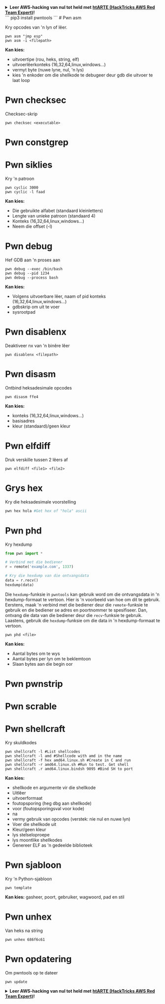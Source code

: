 <details>

<summary><strong>Leer AWS-hacking van nul tot held met</strong> <a href="https://training.hacktricks.xyz/courses/arte"><strong>htARTE (HackTricks AWS Red Team Expert)</strong></a><strong>!</strong></summary>

Ander maniere om HackTricks te ondersteun:

* As jy wil sien dat jou **maatskappy geadverteer word in HackTricks** of **HackTricks aflaai in PDF-formaat**, kyk na die [**SUBSCRIPTION PLANS**](https://github.com/sponsors/carlospolop)!
* Kry die [**amptelike PEASS & HackTricks swag**](https://peass.creator-spring.com)
* Ontdek [**The PEASS Family**](https://opensea.io/collection/the-peass-family), ons versameling eksklusiewe [**NFTs**](https://opensea.io/collection/the-peass-family)
* **Sluit aan by die** 💬 [**Discord-groep**](https://discord.gg/hRep4RUj7f) of die [**telegram-groep**](https://t.me/peass) of **volg** ons op **Twitter** 🐦 [**@hacktricks_live**](https://twitter.com/hacktricks_live)**.**
* **Deel jou hacking-truuks deur PR's in te dien by die** [**HackTricks**](https://github.com/carlospolop/hacktricks) en [**HackTricks Cloud**](https://github.com/carlospolop/hacktricks-cloud) GitHub-opslagplekke.

</details>
```
pip3 install pwntools
```
# Pwn asm

Kry opcodes van 'n lyn of lêer.
```
pwn asm "jmp esp"
pwn asm -i <filepath>
```
**Kan kies:**

* uitvoertipe (rou, heks, string, elf)
* uitvoerlêerkonteks (16,32,64,linux,windows...)
* vermyt byte (nuwe lyne, nul, 'n lys)
* kies 'n enkoder om die shellkode te debugeer deur gdb die uitvoer te laat loop

# **Pwn checksec**

Checksec-skrip
```
pwn checksec <executable>
```
# Pwn constgrep

# Pwn siklies

Kry 'n patroon
```
pwn cyclic 3000
pwn cyclic -l faad
```
**Kan kies:**

* Die gebruikte alfabet (standaard kleinletters)
* Lengte van unieke patroon (standaard 4)
* Konteks (16,32,64,linux,windows...)
* Neem die offset (-l)

# Pwn debug

Hef GDB aan 'n proses aan
```
pwn debug --exec /bin/bash
pwn debug --pid 1234
pwn debug --process bash
```
**Kan kies:**

* Volgens uitvoerbare lêer, naam of pid konteks (16,32,64,linux,windows...)
* gdbskrip om uit te voer
* sysrootpad

# Pwn disablenx

Deaktiveer nx van 'n binêre lêer
```
pwn disablenx <filepath>
```
# Pwn disasm

Ontbind heksadesimale opcodes
```
pwn disasm ffe4
```
**Kan kies:**

* konteks (16,32,64,linux,windows...)
* basisadres
* kleur (standaard)/geen kleur

# Pwn elfdiff

Druk verskille tussen 2 lêers af
```
pwn elfdiff <file1> <file2>
```
# Grys hex

Kry die heksadesimale voorstelling
```bash
pwn hex hola #Get hex of "hola" ascii
```
# Pwn phd

Kry hexdump

```python
from pwn import *

# Verbind met die bediener
r = remote('example.com', 1337)

# Kry die hexdump van die ontvangsdata
data = r.recv()
hexdump(data)
```

Die `hexdump`-funksie in `pwntools` kan gebruik word om die ontvangsdata in 'n hexdump-formaat te vertoon. Hier is 'n voorbeeld van hoe om dit te gebruik. Eerstens, maak 'n verbind met die bediener deur die `remote`-funksie te gebruik en die bediener se adres en poortnommer te spesifiseer. Dan, ontvang die data van die bediener deur die `recv`-funksie te gebruik. Laastens, gebruik die `hexdump`-funksie om die data in 'n hexdump-formaat te vertoon.
```
pwn phd <file>
```
**Kan kies:**

* Aantal bytes om te wys
* Aantal bytes per lyn om te beklemtoon
* Slaan bytes aan die begin oor

# Pwn pwnstrip

# Pwn scrable

# Pwn shellcraft

Kry skuldkodes
```
pwn shellcraft -l #List shellcodes
pwn shellcraft -l amd #Shellcode with amd in the name
pwn shellcraft -f hex amd64.linux.sh #Create in C and run
pwn shellcraft -r amd64.linux.sh #Run to test. Get shell
pwn shellcraft .r amd64.linux.bindsh 9095 #Bind SH to port
```
**Kan kies:**

* shellkode en argumente vir die shellkode
* Uitlêer
* uitvoerformaat
* foutopsporing (heg dbg aan shellkode)
* voor (foutopsporingsval voor kode)
* na
* vermy gebruik van opcodes (verstek: nie nul en nuwe lyn)
* Voer die shellkode uit
* Kleur/geen kleur
* lys stelseloproepe
* lys moontlike shellkodes
* Genereer ELF as 'n gedeelde biblioteek

# Pwn sjabloon

Kry 'n Python-sjabloon
```
pwn template
```
**Kan kies:** gasheer, poort, gebruiker, wagwoord, pad en stil

# Pwn unhex

Van heks na string
```
pwn unhex 686f6c61
```
# Pwn opdatering

Om pwntools op te dateer
```
pwn update
```
<details>

<summary><strong>Leer AWS-hacking van nul tot held met</strong> <a href="https://training.hacktricks.xyz/courses/arte"><strong>htARTE (HackTricks AWS Red Team Expert)</strong></a><strong>!</strong></summary>

Ander maniere om HackTricks te ondersteun:

* As jy jou **maatskappy geadverteer wil sien in HackTricks** of **HackTricks in PDF wil aflaai**, kyk na die [**SUBSCRIPTION PLANS**](https://github.com/sponsors/carlospolop)!
* Kry die [**amptelike PEASS & HackTricks swag**](https://peass.creator-spring.com)
* Ontdek [**The PEASS Family**](https://opensea.io/collection/the-peass-family), ons versameling eksklusiewe [**NFTs**](https://opensea.io/collection/the-peass-family)
* **Sluit aan by die** 💬 [**Discord-groep**](https://discord.gg/hRep4RUj7f) of die [**telegram-groep**](https://t.me/peass) of **volg** ons op **Twitter** 🐦 [**@hacktricks_live**](https://twitter.com/hacktricks_live)**.**
* **Deel jou hacking-truuks deur PR's in te dien by die** [**HackTricks**](https://github.com/carlospolop/hacktricks) en [**HackTricks Cloud**](https://github.com/carlospolop/hacktricks-cloud) github-opslagplekke.

</details>
